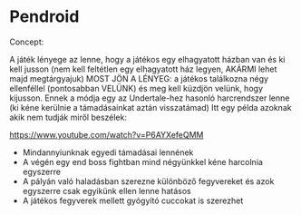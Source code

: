 # Pendroid


Concept:

A játék lényege az lenne, hogy a játékos egy elhagyatott házban van és ki kell jusson
(nem kell feltétlen egy elhagyatott ház legyen, AKÁRMI lehet majd megtárgyajuk)
MOST JÖN A LÉNYEG: a játékos találkozna négy ellenféllel (pontosabban VELÜNK)
és meg kell küzdjön velünk, hogy kijusson. Ennek a módja egy az Undertale-hez hasonló
harcrendszer lenne (ki kéne kerülnie a támadásainkat aztán visszatámad)
Itt egy példa azoknak akik nem tudják miről beszélek:

https://www.youtube.com/watch?v=P6AYXefeQMM

* Mindannyiunknak egyedi támadásai lennének
* A végén egy end boss fightban mind négyünkkel kéne harcolnia egyszerre
* A pályán való haladásban szerezne különböző fegyvereket és azok egyszerre csak egyikünk ellen lenne hatásos
* A játékos fegyverek mellett gyógyító cuccokat is szerezhet

